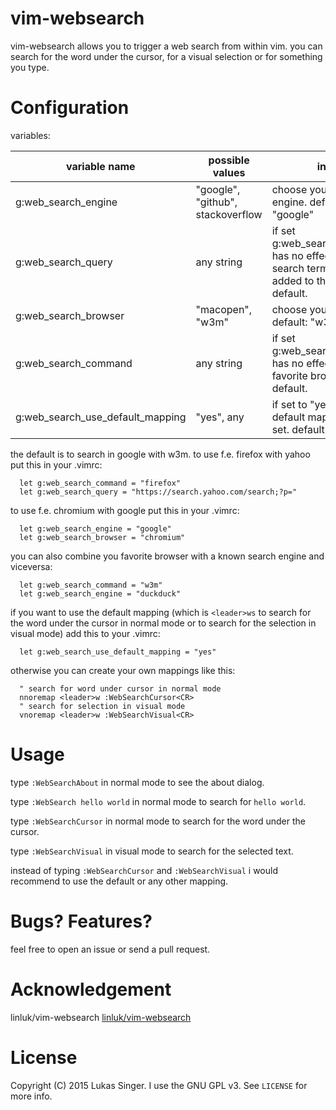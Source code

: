 vim-websearch
=============

vim-websearch allows you to trigger a web search from within vim.
you can search for the word under the cursor, for a visual selection or for something you type.

Configuration
=============

variables:

  variable name        | possible values      | info
  ---------------------|----------------------|-------------------------------
  g:web_search_engine  | "google", "github", stackoverflow   | choose your search engine. default: "google"
  g:web_search_query   | any string           | if set g:web_search_engine has no effect. your search term will be added to this. no default.
  g:web_search_browser | "macopen", "w3m"   | choose your browser. default: "w3m"
  g:web_search_command | any string           | if set g:web_search_browser has no effect. your favorite browser. no default.
  g:web_search_use_default_mapping | "yes", any | if set to "yes" the default mappings get set. default: unset

the default is to search in google with w3m.
to use f.e. firefox with yahoo put this in your .vimrc:
```
  let g:web_search_command = "firefox"
  let g:web_search_query = "https://search.yahoo.com/search;?p="
```

to use f.e. chromium with google put this in your .vimrc:
```
  let g:web_search_engine = "google"
  let g:web_search_browser = "chromium"
```

you can also combine you favorite browser with a known search engine and viceversa:
```
  let g:web_search_command = "w3m"
  let g:web_search_engine = "duckduck"
```

if you want to use the default mapping (which is `<leader>ws` to search for the word under the cursor in normal mode or to search for the selection in visual mode) add this to your .vimrc:
```
  let g:web_search_use_default_mapping = "yes"
```

otherwise you can create your own mappings like this:
```
  " search for word under cursor in normal mode
  nnoremap <leader>w :WebSearchCursor<CR>
  " search for selection in visual mode
  vnoremap <leader>w :WebSearchVisual<CR>
```

Usage
=====
type `:WebSearchAbout` in normal mode to see the about dialog.

type `:WebSearch hello world` in normal mode to search for `hello world`.

type `:WebSearchCursor` in normal mode to search for the word under the cursor.

type `:WebSearchVisual` in visual mode to search for the selected text.

instead of typing `:WebSearchCursor` and `:WebSearchVisual` i would recommend to use the default or any other mapping.

Bugs? Features?
===============
feel free to open an issue or send a pull request.

Acknowledgement
===============
linluk/vim-websearch
[linluk/vim-websearch](https://github.com/linluk/vim-websearch)


License
=======
Copyright (C) 2015 Lukas Singer.
I use the GNU GPL v3.
See `LICENSE` for more info.

